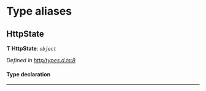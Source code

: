 

# Type aliases

<a id="httpstate"></a>

##  HttpState

**Ƭ HttpState**: *`object`*

*Defined in [http/types.d.ts:8](https://github.com/polkadot-js/api/blob/dc88797/packages/api-provider/src/http/types.d.ts#L8)*

#### Type declaration

___

